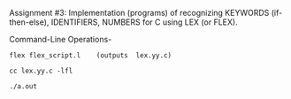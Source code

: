 Assignment #3: Implementation (programs) of recognizing KEYWORDS (if-then-else), IDENTIFIERS, NUMBERS for C using LEX (or FLEX).


Command-Line Operations-
```
flex flex_script.l    (outputs  lex.yy.c)

cc lex.yy.c -lfl

./a.out
```
